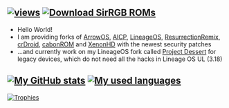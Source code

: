 [![views](https://komarev.com/ghpvc/?username=SirRGB&color=0FCF0F)](https://github.com/antonkomarev/github-profile-views-counter)
[![Download SirRGB ROMs](https://img.shields.io/sourceforge/dt/sirrgb-roms.svg)](https://sourceforge.net/projects/sirrgb-roms/files)
-

- Hello World!
- I am providing forks of [ArrowOS](https://github.com/ArrowOS-Revived), [AICP](https://github.com/AICP-Revived), [LineageOS](https://github.com/LineageOS-Revived), [ResurrectionRemix](https://github.com/ResurrectionRemix-Revived), [crDroid](https://github.com/crDroid-Revived), [cabonROM](https://github.com/carbonROM-Experimental) and [XenonHD](https://github.com/XenonHD-Revived) with the newest security patches
- ...and currently work on my LineageOS fork called [Project Dessert](https://github.com/Project-Dessert) for legacy devices, which do not need all the hacks in Lineage OS UL (3.18)

[![My GitHub stats](https://github-readme-stats-git-masterrstaa-rickstaa.vercel.app/api?username=SirRGB&show_icons=true&theme=github_dark&hide_border=true)](https://github.com/SirRGB)
[![My used languages](https://github-readme-stats-git-masterrstaa-rickstaa.vercel.app/api/top-langs/?username=SirRGB&langs_count=14&theme=github_dark&hide_border=true&layout=compact)](https://github.com/SirRGB)
-
[![Trophies](https://github-profile-trophy.vercel.app/?username=SirRGB&theme=darkhub&no-frame=true&rank=-C,-B)](https://github.com/ryo-ma/github-profile-trophy)
